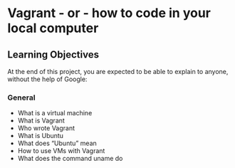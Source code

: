 # Vagrant - or - how to code in your local computer

## Learning Objectives

At the end of this project, you are expected to be able to explain to anyone, without the help of Google:


### General

* What is a virtual machine
* What is Vagrant
* Who wrote Vagrant
* What is Ubuntu
* What does “Ubuntu” mean
* How to use VMs with Vagrant
* What does the command uname do
